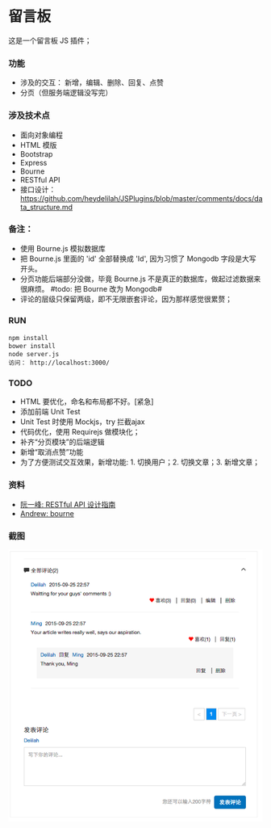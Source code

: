 留言板
================

这是一个留言板 JS 插件；

### 功能

- 涉及的交互： 新增，编辑、删除、回复、点赞
- 分页（但服务端逻辑没写完）

### 涉及技术点

- 面向对象编程
- HTML 模版
- Bootstrap
- Express
- Bourne
- RESTful API
- 接口设计：https://github.com/heydelilah/JSPlugins/blob/master/comments/docs/data_structure.md

### 备注：

- 使用 Bourne.js 模拟数据库
- 把 Bourne.js 里面的 'id' 全部替换成 'Id', 因为习惯了 Mongodb 字段是大写开头。
- 分页功能后端部分没做，毕竟 Bourne.js 不是真正的数据库，做起过滤数据来很麻烦。 #todo: 把 Bourne 改为 Mongodb#
- 评论的层级只保留两级，即不无限嵌套评论，因为那样感觉很累赘；

### RUN

	npm install
	bower install
	node server.js
	访问： http://localhost:3000/

### TODO

- HTML 要优化，命名和布局都不好。[紧急]
- 添加前端 Unit Test
- Unit Test 时使用 Mockjs，try 拦截ajax
- 代码优化，使用 Requirejs 做模块化；
- 补齐“分页模块”的后端逻辑
- 新增“取消点赞”功能
- 为了方便测试交互效果，新增功能: 1. 切换用户；2. 切换文章；3. 新增文章；

### 资料

- [阮一峰: RESTful API 设计指南](http://www.ruanyifeng.com/blog/2014/05/restful_api.html)
- [Andrew: bourne](https://github.com/andrew8088/bourne)

### 截图

![img](../imgs/comments.png)




























